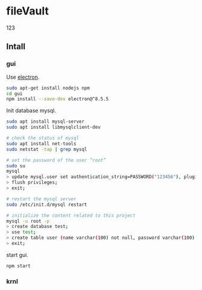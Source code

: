 # fileVault
123
## Intall

### gui

Use [electron](https://www.electronjs.org/).

```bash
sudo apt-get install nodejs npm
cd gui
npm install --save-dev electron@^8.5.5
```

Init  database mysql.

```bash
sudo apt install mysql-server
sudo apt install libmysqlclient-dev

# check the status of mysql
sudo apt install net-tools
sudo netstat -tap | grep mysql

# set the password of the user “root”
sudo su
mysql
> update mysql.user set authentication_string=PASSWORD("123456"), plugin="mysql_native_password" where user="root";
> flush privileges;
> exit;

# restart the mysql server
sudo /etc/init.d/mysql restart

# initialize the content related to this project
mysql -u root -p
> create database test;
> use test;
> create table user (name varchar(100) not null, password varchar(100) not null);
> exit;
```

start gui.

```bash
npm start
```

### krnl


